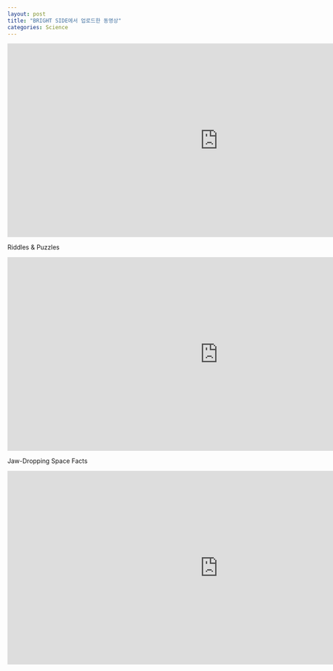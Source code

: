 ```yaml
---
layout: post
title: "BRIGHT SIDE에서 업로드한 동영상"
categories: Science
---
```


<iframe width="945" height="435" src="https://www.youtube.com/embed/videoseries?list=UU4rlAVgAK0SGk-yTfe48Qpw" frameborder="0" allow="accelerometer; autoplay; clipboard-write; encrypted-media; gyroscope; picture-in-picture" allowfullscreen></iframe>

Riddles & Puzzles

<iframe width="945" height="435" src="https://www.youtube.com/embed/videoseries?list=PLVNocu2A1SABPv0mzrHVzHk0L8I-A6s-N" frameborder="0" allow="accelerometer; autoplay; clipboard-write; encrypted-media; gyroscope; picture-in-picture" allowfullscreen></iframe>

Jaw-Dropping Space Facts

<iframe width="945" height="435" src="https://www.youtube.com/embed/videoseries?list=PLVNocu2A1SADWfWgoRWvsI4IXHCjAQmj2" frameborder="0" allow="accelerometer; autoplay; clipboard-write; encrypted-media; gyroscope; picture-in-picture" allowfullscreen></iframe>
